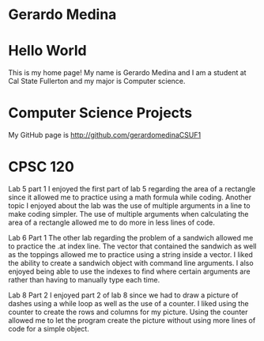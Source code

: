 
# Gerardo Medina
 
# Hello World

This is my home page! My name is Gerardo Medina and I am a student
at Cal State Fullerton and my major is Computer science.

# Computer Science Projects
My GitHub page is  http://github.com/gerardomedinaCSUF1


# CPSC 120

Lab 5 part 1
I enjoyed the first part of lab 5 regarding the area of a rectangle since it allowed me to practice using a math formula while coding.
Another topic I enjoyed about the lab was the use of multiple arguments in a line to make coding simpler. The use of multiple arguments
when calculating the area of a rectangle allowed me to do more in less lines of code.

Lab 6 Part 1
The other lab regarding the problem of a sandwich allowed me to practice the .at index line. The vector that contained the sandwich as well as
the toppings allowed me to practice using a string inside a vector. I liked the ability to create a sandwich object with command line arguments.
I also enjoyed being able to use the indexes to find where certain arguments are rather than having to manually type each time.

Lab 8 Part 2
I enjoyed part 2 of lab 8 since we had to draw a picture of dashes using a while loop as well as the use of a counter. I liked using the counter
to create the rows and columns for my picture. Using the counter allowed me to let the program create the picture without using more lines of code
for a simple object.
